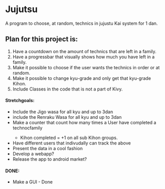 # Jujutsu
A program to choose, at random, technics in jujustu Kai system for 1 dan.

<h2>Plan for this project is:</h2>
<ol>
  <li>Have a countdown on the amount of technics that are left in a family. </li>
  <li>Have a progressbar that visually shows how much you have left in a family. </li>
  <li>Make it possible to choose if the user wants the technics in order or at random.</li>
  <li>Make it possible to change kyu-grade and only get that kyu-grade Kihon.</li> 
  <li>Include Classes in the code that is not a part of Kivy.</li> 
</ol>

<h4>Stretchgoals:</h4>
<ul>
   <li>Include the Jigo wasa for all kyu and up to 3dan</li>
   <li>include the Renraku Wasa for all kyu and up to 3dan</li>
   <li>Make a counter that count how many times a User have completed a technocfamily</li>
   <ul>
      <li>Kihon completed = +1 on all sub Kihon groups.</li>
   </ul>
   <li>Have different users that indivudally can track the above</li>
   <li>Present the data in a cool fashion</li>
   <li>Develop a webapp? </li>
   <li>Release the app to android market? </li>
</ul>
  

<h4>DONE:</h4>
<ul>
  <li> Make a GUI - Done</li>
</ul>

